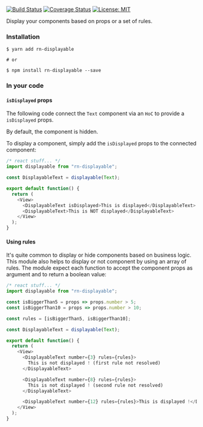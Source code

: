 [![Build Status](https://travis-ci.org/mfrachet/rn-displayable.svg?branch=master)](https://travis-ci.org/mfrachet/rn-displayable)
[![Coverage Status](https://coveralls.io/repos/github/mfrachet/rn-displayable/badge.svg?branch=master)](https://coveralls.io/github/mfrachet/rn-displayable?branch=master)
[![License: MIT](https://img.shields.io/badge/License-MIT-yellow.svg)](https://opensource.org/licenses/MIT)

Display your components based on props or a set of rules.

### Installation

```shell
$ yarn add rn-displayable

# or

$ npm install rn-displayable --save
```

### In your code

#### `isDisplayed` props

The following code connect the `Text` component via an `HoC` to provide a
`isDisplayed` props.

By default, the component is hidden.

To display a component, simply add the `isDisplayed` props to the connected
component:

```javascript
/* react stuff... */
import displayable from "rn-displayable";

const DisplayableText = displayable(Text);

export default function() {
  return (
    <View>
      <DisplayableText isDisplayed>This is displayed</DisplayableText>
      <DisplayableText>This is NOT displayed</DisplayableText>
    </View>
  );
}
```

#### Using rules

It's quite common to display or hide components based on business logic. This
module also helps to display or not component by using an array of rules. The
module expect each function to accept the component props as argument and to
return a boolean value:

```javascript
/* react stuff... */
import displayable from "rn-displayable";

const isBiggerThan5 = props => props.number > 5;
const isBiggerThan10 = props => props.number > 10;

const rules = [isBiggerThan5, isBiggerThan10];

const DisplayableText = displayable(Text);

export default function() {
  return (
    <View>
      <DisplayableText number={3} rules={rules}>
        This is not displayed ! (first rule not resolved)
      </DisplayableText>

      <DisplayableText number={8} rules={rules}>
        This is not displayed ! (second rule not resolved)
      </DisplayableText>

      <DisplayableText number={12} rules={rules}>This is displayed !</DisplayableText>
    </View>
  );
}
```
